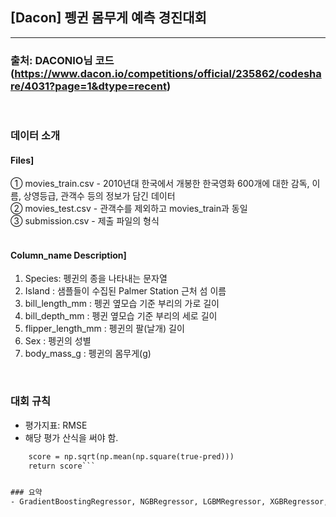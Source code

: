 ## [Dacon] 펭귄 몸무게 예측 경진대회<br>

---

### 출처: DACONIO님 코드 (https://www.dacon.io/competitions/official/235862/codeshare/4031?page=1&dtype=recent)
<br>

### 데이터 소개

#### Files] 
① movies_train.csv - 2010년대 한국에서 개봉한 한국영화 600개에 대한 감독, 이름, 상영등급, 관객수 등의 정보가 담긴 데이터<br>
② movies_test.csv - 관객수를 제외하고 movies_train과 동일<br>
③ submission.csv - 제출 파일의 형식<br>
<br>

#### Column_name Description]
1. Species: 펭귄의 종을 나타내는 문자열<br>
2. Island : 샘플들이 수집된 Palmer Station 근처 섬 이름<br>
3. bill_length_mm : 펭귄 옆모습 기준 부리의 가로 길이<br>
4. bill_depth_mm : 펭귄 옆모습 기준 부리의 세로 길이<br>
5. flipper_length_mm : 펭귄의 팔(날개) 길이 <br>
6. Sex : 펭귄의 성별 <br>
7. body_mass_g : 펭귄의 몸무게(g)

<br>

### 대회 규칙
- 평가지표: RMSE
- 해당 평가 산식을 써야 함.
```def RMSE(true, pred):
    score = np.sqrt(np.mean(np.square(true-pred)))
    return score```


### 요약
- GradientBoostingRegressor, NGBRegressor, LGBMRegressor, XGBRegressor, CatBoostRegressor, RandomForestRegressor 총 6가지 모델의 앙상블 기법으로 최종 결과 도출.
